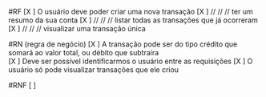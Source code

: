 #RF
[X ] O usuário deve poder criar uma nova transação
[X ] //    //      //     ter um resumo da sua conta
[X ] //    //      //     listar todas as transações que já ocorreram
[X ] //    //      //      visualizar uma transação única


#RN (regra de negócio)
[X ] A transação pode ser do tipo crédito que somará ao valor total, ou débito que subtraíra  
[X ] Deve ser possível identificarmos o usuário entre as requisições
[X ] O usuário só pode visualizar transações que ele criou


#RNF
[ ] 